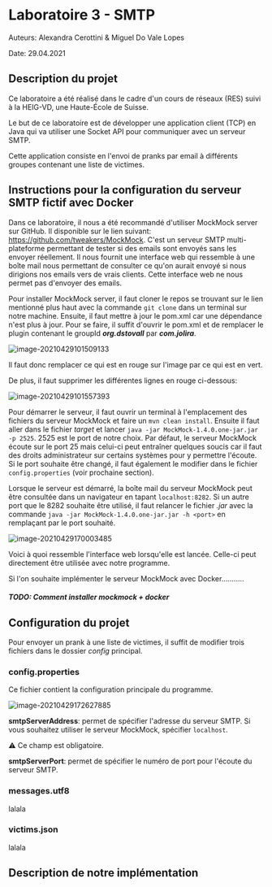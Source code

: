 # Laboratoire 3 - SMTP

Auteurs: Alexandra Cerottini & Miguel Do Vale Lopes

Date: 29.04.2021



## Description du projet

Ce laboratoire a été réalisé dans le cadre d'un cours de réseaux (RES) suivi à la HEIG-VD, une Haute-École de Suisse.

Le but de ce laboratoire est de développer une application client (TCP) en Java qui va utiliser une Socket API pour communiquer avec un serveur SMTP.

Cette application consiste en l'envoi de pranks par email à différents groupes contenant une liste de victimes.



## Instructions pour la configuration du serveur SMTP fictif avec Docker

Dans ce laboratoire, il nous a été recommandé d'utiliser MockMock server sur GitHub. Il disponible sur le lien suivant: https://github.com/tweakers/MockMock.  C'est un serveur SMTP multi-plateforme permettant de tester si des emails sont envoyés sans les envoyer réellement. Il nous fournit une interface web qui ressemble à une boîte mail nous permettant de consulter ce qu'on aurait envoyé si nous dirigions nos emails vers de vrais clients. Cette interface web ne nous permet pas d'envoyer des emails.

Pour installer MockMock server, il faut cloner le repos se trouvant sur le lien mentionné plus haut avec la commande `git clone` dans un terminal sur notre machine. Ensuite, il faut mettre à jour le pom.xml car une dépendance n'est plus à jour. Pour se faire, il suffit d'ouvrir le pom.xml et de remplacer le plugin contenant le groupId ***org.dstovall*** par ***com.jolira***. 

![image-20210429101509133](/home/alexandra/.config/Typora/typora-user-images/image-20210429101509133.png)

Il faut donc remplacer ce qui est en rouge sur l'image par ce qui est en vert.

De plus, il faut supprimer les différentes lignes en rouge ci-dessous:

![image-20210429101557393](/home/alexandra/.config/Typora/typora-user-images/image-20210429101557393.png)

Pour démarrer le serveur, il faut ouvrir un terminal à l'emplacement des fichiers du serveur MockMock et faire un `mvn clean install`. Ensuite il faut aller dans le fichier *target* et lancer `java -jar MockMock-1.4.0.one-jar.jar -p 2525`.  2525 est le port de notre choix. Par défaut, le serveur MockMock écoute sur le port 25 mais celui-ci peut entraîner quelques soucis car il faut des droits administrateur sur certains systèmes pour y permettre l'écoute. Si le port souhaite être changé, il faut également le modifier dans le fichier `config.properties` (voir prochaine section).

Lorsque le serveur est démarré, la boîte mail du serveur MockMock peut être consultée dans un navigateur en tapant `localhost:8282`.  Si un autre port que le 8282 souhaite être utilisé, il faut relancer le fichier *.jar* avec la commande `java -jar MockMock-1.4.0.one-jar.jar -h <port>` en remplaçant *<port>* par le port souhaité.

![image-20210429170003485](../../../../../.config/Typora/typora-user-images/image-20210429170003485.png)

Voici à quoi ressemble l'interface web lorsqu'elle est lancée. Celle-ci peut directement être utilisée avec notre programme.

Si l'on souhaite implémenter le serveur MockMock avec Docker...........



##### TODO:  Comment installer mockmock + docker



## Configuration du projet

Pour envoyer un prank à une liste de victimes, il suffit de modifier trois fichiers dans le dossier *config* principal.

### config.properties

Ce fichier contient la configuration principale du programme.

![image-20210429172627885](../../../../../.config/Typora/typora-user-images/image-20210429172627885.png)

**smtpServerAddress**: permet de spécifier l'adresse du serveur SMTP. Si vous souhaitez utiliser le serveur MockMock, spécifier `localhost`.  

:warning: Ce champ est obligatoire. 

**smtpServerPort**: permet de spécifier le numéro de port pour l'écoute du serveur SMTP.

 

### messages.utf8

lalala

### victims.json

lalala



## Description de notre implémentation



